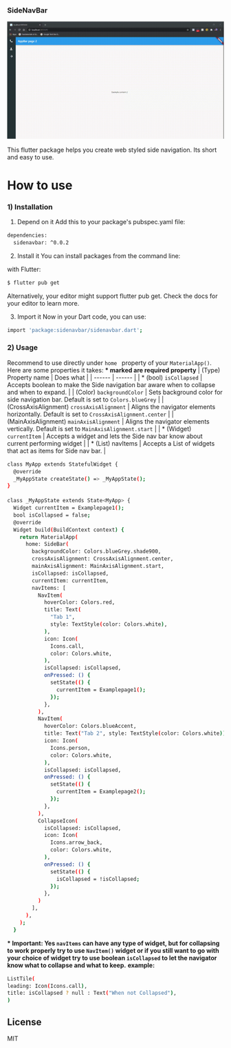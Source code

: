 ### SideNavBar
![Screenshot](https://github.com/Assbomber/SideNavBar/blob/main/screen-capture%20(1).gif?raw=true)

This flutter package helps you create web styled side navigation. Its short and easy to use.

# How to use

### 1) Installation

1. Depend on it
Add this to your package's pubspec.yaml file:

```sh
dependencies:
  sidenavbar: ^0.0.2
```

2. Install it
You can install packages from the command line:

with Flutter:

```sh
$ flutter pub get
```
Alternatively, your editor might support flutter pub get. Check the docs for your editor to learn more.

3. Import it
Now in your Dart code, you can use:
```sh
import 'package:sidenavbar/sidenavbar.dart';
```
### 2) Usage

Recommend to use directly under ```home ``` property of your ```MaterialApp()```.
Here are some properties it takes:
**\* marked are required property**
| (Type) Property name | Does what |
| ------ | ------ |
| * (bool) ```isCollapsed``` | Accepts boolean to make the Side navigation bar aware when to collapse and when to expand. |
| (Color) ```backgroundColor``` | Sets background color for side navigation bar. Default is set to ```Colors.blueGrey``` |
| (CrossAxisAlignment) ```crossAxisAlignment``` | Aligns the navigator elements horizontally. Default is set to ```CrossAxisAlignment.center``` |
| (MainAxisAlignment) ```mainAxisAlignment```  | Aligns the navigator elements vertically. Default is set to  ```MainAxisAlignment.start``` |
| * (Widget) ```currentItem``` | Accepts a widget and lets the Side nav bar know about current performing widget |
| * (List<Widget>) navItems | Accepts a List of widgets that act as items for Side nav bar. |

```sh
class MyApp extends StatefulWidget {
  @override
  _MyAppState createState() => _MyAppState();
}

class _MyAppState extends State<MyApp> {
  Widget currentItem = Examplepage1();
  bool isCollapsed = false;
  @override
  Widget build(BuildContext context) {
    return MaterialApp(
      home: SideBar(
        backgroundColor: Colors.blueGrey.shade900,
        crossAxisAlignment: CrossAxisAlignment.center,
        mainAxisAlignment: MainAxisAlignment.start,
        isCollapsed: isCollapsed,
        currentItem: currentItem,
        navItems: [
          NavItem(
            hoverColor: Colors.red,
            title: Text(
              "Tab 1",
              style: TextStyle(color: Colors.white),
            ),
            icon: Icon(
              Icons.call,
              color: Colors.white,
            ),
            isCollapsed: isCollapsed,
            onPressed: () {
              setState(() {
                currentItem = Examplepage1();
              });
            },
          ),
          NavItem(
            hoverColor: Colors.blueAccent,
            title: Text("Tab 2", style: TextStyle(color: Colors.white)),
            icon: Icon(
              Icons.person,
              color: Colors.white,
            ),
            isCollapsed: isCollapsed,
            onPressed: () {
              setState(() {
                currentItem = Examplepage2();
              });
            },
          ),
          CollapseIcon(
            isCollapsed: isCollapsed,
            icon: Icon(
              Icons.arrow_back,
              color: Colors.white,
            ),
            onPressed: () {
              setState(() {
                isCollapsed = !isCollapsed;
              });
            },
          )
        ],
      ),
    );
  }
```
**\* Important: Yes ```navItems``` can have any type of widget, but for collapsing to work properly try to use ```NavItem()``` widget or if you still want to go with your choice of widget try to use boolean ```isCollapsed``` to let the navigator know what to collapse and what to keep.**
**example:**
```sh
ListTile(
leading: Icon(Icons.call),
title: isCollapsed ? null : Text("When not Collapsed"),
)
```

License
----

MIT

